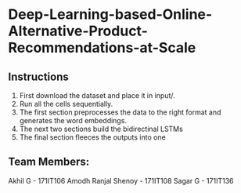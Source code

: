 # Deep-Learning-based-Online-Alternative-Product-Recommendations-at-Scale

## Instructions
1) First download the dataset and place it in input/.
2) Run all the cells sequentially. 
3) The first section preprocesses the data to the right format and generates the word embeddings.
4) The next two sections build the bidirectinal LSTMs
5) The final section fleeces the outputs into one

## Team Members:
Akhil G - 171IT106
Amodh Ranjal Shenoy - 171IT108
Sagar G - 171IT136
